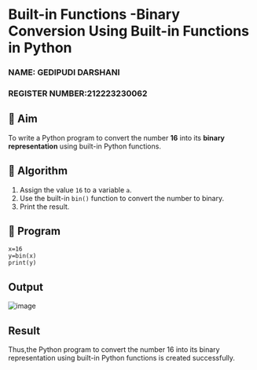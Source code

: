 # Built-in Functions -Binary Conversion Using Built-in Functions in Python
### NAME: GEDIPUDI DARSHANI
### REGISTER NUMBER:212223230062
## 🎯 Aim
To write a Python program to convert the number **16** into its **binary representation** using built-in Python functions.

## 🧠 Algorithm
1. Assign the value `16` to a variable `a`.
2. Use the built-in `bin()` function to convert the number to binary.
3. Print the result.

## 🧾 Program
```
x=16
y=bin(x)
print(y)
```


## Output
![image](https://github.com/user-attachments/assets/d8fb09d7-7643-43b6-ab79-8081078b3fe5)

## Result
Thus,the Python program to convert the number 16 into its binary representation using built-in Python functions is created successfully.
